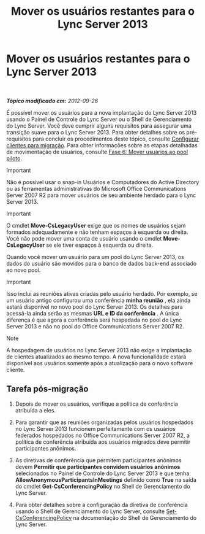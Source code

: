 ﻿---
title: Mover os usuários restantes para o Lync Server 2013
TOCTitle: Mover os usuários restantes para o Lync Server 2013
ms:assetid: 0eb990f0-f720-47a7-aaee-437fbd4c4c33
ms:mtpsurl: https://technet.microsoft.com/pt-br/library/JJ687968(v=OCS.15)
ms:contentKeyID: 49886100
ms.date: 05/19/2016
mtps_version: v=OCS.15
ms.translationtype: HT
---

# Mover os usuários restantes para o Lync Server 2013

 

_**Tópico modificado em:** 2012-09-26_

É possível mover os usuários para a nova implantação do Lync Server 2013 usando o Painel de Controle do Lync Server ou o Shell de Gerenciamento do Lync Server. Você deve cumprir alguns requisitos para assegurar uma transição suave para o Lync Server 2013. Para obter detalhes sobre os pré-requisitos para concluir os procedimentos deste tópico, consulte [Configurar clientes para migração](configure-clients-for-migration_1.md). Para obter informações sobre as etapas detalhadas de movimentação de usuários, consulte [Fase 6: Mover usuários ao pool piloto](phase-6-move-users-to-the-pilot-pool.md).

> [!important]  
> Não é possível usar o snap-in Usuários e Computadores do Active Directory ou as ferramentas administrativas do Microsoft Office Communications Server 2007 R2 para mover usuários de seu ambiente herdado para o Lync Server 2013.

> [!important]  
> O cmdlet <strong>Move-CsLegacyUser</strong> exige que os nomes de usuários sejam formados adequadamente e não tenham espaços à esquerda ou direita. Você não pode mover uma conta de usuário usando o cmdlet <strong>Move-CsLegacyUser</strong> se ele tiver espaços à esquerda ou direita.

Quando você mover um usuário para um pool do Lync Server 2013, os dados do usuário são movidos para o banco de dados back-end associado ao novo pool.

> [!important]  
> Isso inclui as reuniões ativas criadas pelo usuário herdado. Por exemplo, se um usuário antigo configurou uma conferência <strong>minha reunião</strong> , ela ainda estará disponível no novo pool do Lync Server 2013. Os detalhes para acessá-la ainda serão as mesmas <strong>URL e ID da conferência</strong> . A única diferença é que agora a conferência será hospedada no pool do Lync Server 2013 e não no pool do Office Communications Server 2007 R2.

> [!note]  
> A hospedagem de usuários no Lync Server 2013 não exige a implantação de clientes atualizados ao mesmo tempo. A nova funcionalidade estará disponível aos usuários somente após a atualização para o novo software cliente.

## Tarefa pós-migração

1.  Depois de mover os usuários, verifique a política de conferência atribuída a eles.

2.  Para garantir que as reuniões organizadas pelos usuários hospedados no Lync Server 2013 funcionem perfeitamente com os usuários federados hospedados no Office Communications Server 2007 R2, a política de conferência atribuída aos usuários migrados deve permitir participantes anônimos.

3.  As diretivas de conferência que permitem participantes anônimos devem **Permitir que participantes convidem usuários anônimos** selecionados no Painel de Controle do Lync Server 2013 e que tenha **AllowAnonymousParticipantsInMeetings** definido como **True** na saída do cmdlet **Get-CsConferencingPolicy** no Shell de Gerenciamento do Lync Server.

4.  Para obter detalhes sobre a configuração da diretiva de conferência usando o Shell de Gerenciamento do Lync Server, consulte [Set-CsConferencingPolicy](https://docs.microsoft.com/en-us/powershell/module/skype/Set-CsConferencingPolicy) na documentação do Shell de Gerenciamento do Lync Server.


